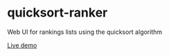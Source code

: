 # quicksort-ranker

Web UI for rankings lists using the quicksort algorithm

[Live demo](https://quicksort.ikenley.com)
